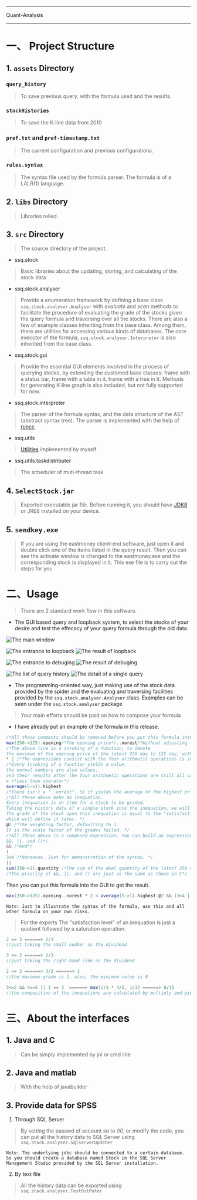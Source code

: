 
---
Quant-Analysis

---


# 一、 Project Structure
## 1. `assets` Directory
### `query_history`
> To save previous query, with the formula used and the results. 

### `stockHistories`
> To save the K-line data from 2010

### `pref.txt` and `pref-timestamp.txt`
> The current configuration and previous configurations. 

### `rules.syntax`
> The syntax file used by the formula parser. 
> The formula is of a LALR(1) language. 

## 2. `libs` Directory
> Libraries relied.  

## 3. `src` Directory
> The source directory of the project. 

- ssq.stock
>Basic libraries about the updating, storing, and calculating of the stock data

- ssq.stock.analyser
> Provide a enumeration framework by defining a base class `ssq.stock.analyser.Analyser` with *evaluate* and *scan* methods to facilitate the procedure of evaluating the grade of the stocks given the query formula and traversing over all the stocks. 
> There are also a few of example classes inheriting from the base class. Among them, there are utilities for accessing various kinds of databases. 
> The core executor of the formula, `ssq.stock.analyser.Interpretor` is also inherited from the base class. 

- ssq.stock.gui
> Provide the essential GUI elements involved in the process of querying stocks, by extending the customed base classes: frame with a status bar, frame with a table in it, frame with a tree in it. 
> Methods for generating K-line graph is also included, but not fully supported for now. 

- ssq.stock.interpreter
> The parser of the formula syntax, and the data structure of the AST (abstract syntax tree). 
> The parser is implemented with the help of [runcc](http://runcc.sourceforge.net/)

- ssq.utils
> [Utilities](https://git.oschina.net/ssqston/util.git) implemented by myself

- ssq.utils.taskdistributer
> The scheduler of muti-thread task

## 4. `SelectStock.jar`
> Exported executable jar file. 
> Before running it, you should have [JDK8](http://www.oracle.com/technetwork/java/javase/downloads/jdk8-downloads-2133151.html) or JRE8 installed on your device. 

## 5. `sendkey.exe`
> If you are using the eastmoney client-end software, just open it and double click one of the items listed in the query result. Then you can see the activate window is changed to the eastmoney.exe and the corresponding stock is displayed in it. 
> This exe file is to carry out the steps for you. 

# 二、Usage
> There are 2 standard work flow in this software. 
 - The GUI based query and loopback system, to select the stocks of your desire and test the effecacy of your query formula through the old data. 

![The main window](https://github.com/ssqstone/Quant-Analysis/blob/master/doc/main%20frame.PNG)

![The entrance to loopback](https://github.com/ssqstone/Quant-Analysis/blob/master/doc/loopback%20entrance.PNG)
![The result of loopback](https://github.com/ssqstone/Quant-Analysis/blob/master/doc/loopback%20result.PNG)

![The entrance to debuging](https://github.com/ssqstone/Quant-Analysis/blob/master/doc/debug%20entrance.PNG)
![The result of debuging](https://github.com/ssqstone/Quant-Analysis/blob/master/doc/debug%20detail.PNG)

![The list of query history](https://github.com/ssqstone/Quant-Analysis/blob/master/doc/history%20list.PNG)
![The detail of a single query](https://github.com/ssqstone/Quant-Analysis/blob/master/doc/history%20element.PNG)


 - The programming-oriented way, just making use of the stock data provided by the spider and the evaluating and traversing facilities provided by the `ssq.stock.analyser.Analyser` class. 
Examples can be seen under the `ssq.stock.analyser` package

> Your main efforts should be paid on how to compose your formula
- I have already put an example of the formula in this release. 

```Scala
/*All these comments should be removed before you put this formula into the GUI*/
max(250->125).opening/*The opening price*/..norest/*Without adjusting (Backward adjustment is the default option)*/ 
/*The above line is a invoking of a function, to denote 
the maximum of the opening price of the latest 250 day to 125 day, without adjusting the price.*/
* 2 /*The expressions consist with the four arithmetic operations is supported*/
/*Every invoking of a function yields a value, 
the normal numbers are also values, 
and their results after the four arithmetic operations are still all values.*/
< /*Less than operator*/
average(5->1).highest 
/*There isn't a "..norest". So it yields the average of the highest prices in the latest 5 days*/ 
/*All these above make an inequation. 
Every inequation is an item for a stock to be graded. 
Taking the history data of a single stock into the inequation, we will get two values on the two sides. 
The grade of the stock upon this inequation is equal to the "satisfaction level" of the inequation, 
which will define it later. */
@2 /*The weighting factor, defaulting to 1. 
It is the scale factor of the grades failed. */ 
/*All these above is a composed expression. You can build an expression tree by using the 
&&, ||, and ()*/
&& /*And*/
(
3<4 /*Nonsense. Just for demonstration of the syntax. */
|| 
sum(250->1).quantity /*The sum of the deal quantity of the latest 250 days*/ > 10000000000)
/*The priority of &&, ||, and () are just as the same as those in C*/
```

Then you can put this formula into the GUI to get the result. 
```Scala
max(250->125).opening..norest * 2 < average(5->1).highest @2 && (3<4 || sum(250->1).quantity > 10000000000)
```
	Note: Just to illustrate the syntax of the formula, use this and all other formula on your own risks. 

> For the experts
The "satisfaction level" of an inequation is just a quotient followed by a saturation operation. 

```Scala
2 == 3 ======> 2/3			
//just taking the small number as the dividend

3 <= 2 ======> 2/3			
//just taking the right hand side as the dividend

2 <= 3 ======> 3/2 ======> 1		
//the maximum grade is 1, also, the minimum value is 0

3<=2 && 4==5 || 1 == 3  ======> max(2/3 * 4/5, 1/3) ======> 8/15 
//the composition of the inequations are calculated by multiply and picking the max value
```
    
# 三、About the interfaces
## 1. Java and C
> Can be simply implemented by jni or cmd line

## 2. Java and matlab
> With the help of javabuilder

## 3. Provide data for SPSS
1. Through SQL Server
>By setting the passwd of account *sa* to *00*, or modify the code, you can put all the history data to SQL Server using `ssq.stock.analyser.SqlserverUpdater`
	
	Note: The underlying jdbc should be connected to a certain database. So you should create a database named Stock in the SQL Server Management Studio provided by the SQL Server installation. 

2. By text file
>All the history data can be exported using `ssq.stock.analyser.TextOutPuter`
